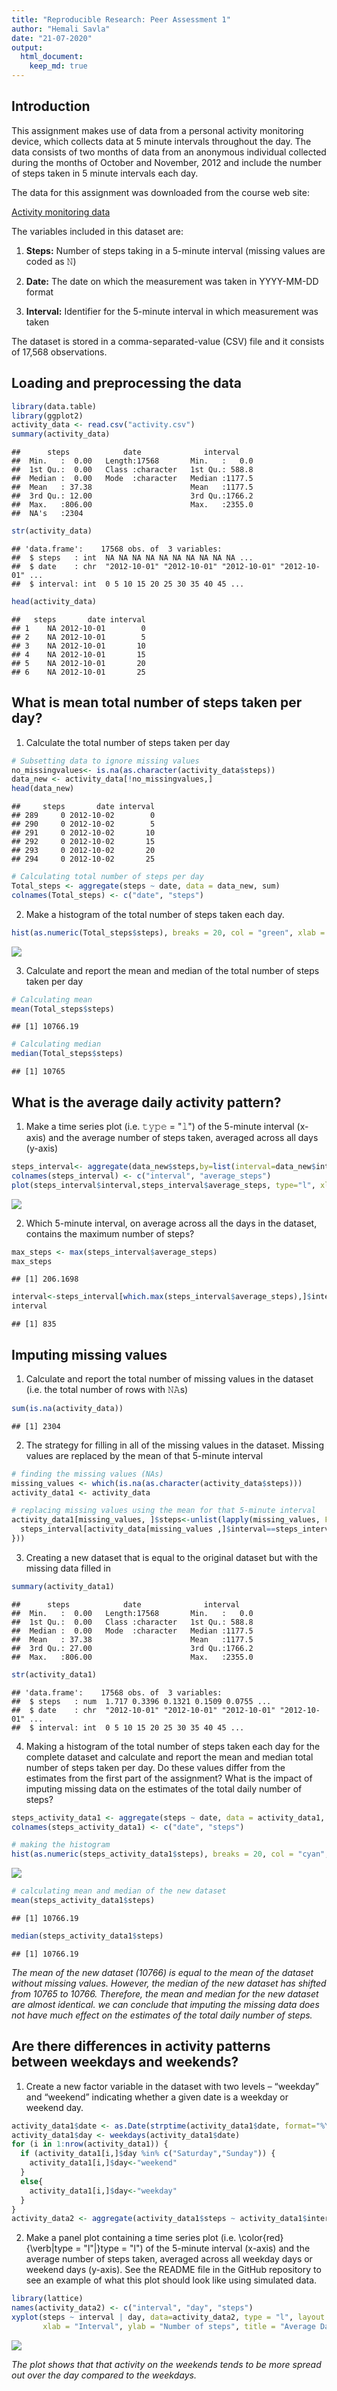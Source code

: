 ```yaml
---
title: "Reproducible Research: Peer Assessment 1"
author: "Hemali Savla"
date: "21-07-2020"
output: 
  html_document:
    keep_md: true
---
```


## Introduction

This assignment makes use of data from a personal activity monitoring device, which collects data at 5 minute intervals throughout the day. The data consists of two months of data from an anonymous individual collected during the months of October and November, 2012 and include the number of steps taken in 5 minute intervals each day.

The data for this assignment was downloaded from the course web site:
  
[Activity monitoring data](https://d396qusza40orc.cloudfront.net/repdata%2Fdata%2Factivity.zip) 

The variables included in this dataset are:
  
  1. **Steps:** Number of steps taking in a 5-minute interval (missing values are coded as 𝙽)
  
  2. **Date:** The date on which the measurement was taken in YYYY-MM-DD format
  
  3. **Interval:** Identifier for the 5-minute interval in which measurement was taken

The dataset is stored in a comma-separated-value (CSV) file and it consists of 17,568 observations. 
  
  
## Loading and preprocessing the data


```r
library(data.table)
library(ggplot2)
activity_data <- read.csv("activity.csv")
summary(activity_data)
```

```
##      steps            date              interval     
##  Min.   :  0.00   Length:17568       Min.   :   0.0  
##  1st Qu.:  0.00   Class :character   1st Qu.: 588.8  
##  Median :  0.00   Mode  :character   Median :1177.5  
##  Mean   : 37.38                      Mean   :1177.5  
##  3rd Qu.: 12.00                      3rd Qu.:1766.2  
##  Max.   :806.00                      Max.   :2355.0  
##  NA's   :2304
```

```r
str(activity_data)
```

```
## 'data.frame':	17568 obs. of  3 variables:
##  $ steps   : int  NA NA NA NA NA NA NA NA NA NA ...
##  $ date    : chr  "2012-10-01" "2012-10-01" "2012-10-01" "2012-10-01" ...
##  $ interval: int  0 5 10 15 20 25 30 35 40 45 ...
```

```r
head(activity_data)
```

```
##   steps       date interval
## 1    NA 2012-10-01        0
## 2    NA 2012-10-01        5
## 3    NA 2012-10-01       10
## 4    NA 2012-10-01       15
## 5    NA 2012-10-01       20
## 6    NA 2012-10-01       25
```


## What is mean total number of steps taken per day?

1. Calculate the total number of steps taken per day


```r
# Subsetting data to ignore missing values
no_missingvalues<- is.na(as.character(activity_data$steps))
data_new <- activity_data[!no_missingvalues,]
head(data_new)
```

```
##     steps       date interval
## 289     0 2012-10-02        0
## 290     0 2012-10-02        5
## 291     0 2012-10-02       10
## 292     0 2012-10-02       15
## 293     0 2012-10-02       20
## 294     0 2012-10-02       25
```

```r
# Calculating total number of steps per day
Total_steps <- aggregate(steps ~ date, data = data_new, sum)
colnames(Total_steps) <- c("date", "steps")
```

2. Make a histogram of the total number of steps taken each day. 


```r
hist(as.numeric(Total_steps$steps), breaks = 20, col = "green", xlab = "Number of Steps", main= "Total number of steps taken each day")
```

![](PA1_template_files/figure-html/unnamed-chunk-3-1.png)<!-- -->

3. Calculate and report the mean and median of the total number of steps taken per day

```r
# Calculating mean
mean(Total_steps$steps)
```

```
## [1] 10766.19
```

```r
# Calculating median
median(Total_steps$steps)
```

```
## [1] 10765
```


## What is the average daily activity pattern?

1. Make a time series plot (i.e. 𝚝𝚢𝚙𝚎 = "𝚕") of the 5-minute interval (x-axis) and the average number of steps taken, averaged across all days (y-axis)


```r
steps_interval<- aggregate(data_new$steps,by=list(interval=data_new$interval), FUN=mean)
colnames(steps_interval) <- c("interval", "average_steps")
plot(steps_interval$interval,steps_interval$average_steps, type="l", xlab = "Interval", ylab = "Average Number of Steps", main = "Average Daily Activity Pattern",  col ="violet")
```

![](PA1_template_files/figure-html/unnamed-chunk-5-1.png)<!-- -->

2. Which 5-minute interval, on average across all the days in the dataset, contains the maximum number of steps?
  

```r
max_steps <- max(steps_interval$average_steps)
max_steps
```

```
## [1] 206.1698
```

```r
interval<-steps_interval[which.max(steps_interval$average_steps),]$interval
interval
```

```
## [1] 835
```


## Imputing missing values

1. Calculate and report the total number of missing values in the dataset (i.e. the total number of rows with 𝙽𝙰s)


```r
sum(is.na(activity_data))
```

```
## [1] 2304
```

2. The strategy for filling in all of the missing values in the dataset. Missing values are replaced by the mean of that 5-minute interval


```r
# finding the missing values (NAs)
missing_values <- which(is.na(as.character(activity_data$steps)))
activity_data1 <- activity_data

# replacing missing values using the mean for that 5-minute interval
activity_data1[missing_values, ]$steps<-unlist(lapply(missing_values, FUN=function(missing_values){
  steps_interval[activity_data[missing_values ,]$interval==steps_interval$interval,]$average_steps
}))
```

3. Creating a new dataset that is equal to the original dataset but with the missing data filled in


```r
summary(activity_data1)
```

```
##      steps            date              interval     
##  Min.   :  0.00   Length:17568       Min.   :   0.0  
##  1st Qu.:  0.00   Class :character   1st Qu.: 588.8  
##  Median :  0.00   Mode  :character   Median :1177.5  
##  Mean   : 37.38                      Mean   :1177.5  
##  3rd Qu.: 27.00                      3rd Qu.:1766.2  
##  Max.   :806.00                      Max.   :2355.0
```

```r
str(activity_data1)
```

```
## 'data.frame':	17568 obs. of  3 variables:
##  $ steps   : num  1.717 0.3396 0.1321 0.1509 0.0755 ...
##  $ date    : chr  "2012-10-01" "2012-10-01" "2012-10-01" "2012-10-01" ...
##  $ interval: int  0 5 10 15 20 25 30 35 40 45 ...
```

4. Making a histogram of the total number of steps taken each day for the complete dataset and calculate and report the mean and median total number of steps taken per day. Do these values differ from the estimates from the first part of the assignment? What is the impact of imputing missing data on the estimates of the total daily number of steps?


```r
steps_activity_data1 <- aggregate(steps ~ date, data = activity_data1, sum)
colnames(steps_activity_data1) <- c("date", "steps")

# making the histogram
hist(as.numeric(steps_activity_data1$steps), breaks = 20, col = "cyan", xlab = "Number of Steps", main= "Total number of steps taken each day for new dataset")
```

![](PA1_template_files/figure-html/unnamed-chunk-10-1.png)<!-- -->

```r
# calculating mean and median of the new dataset
mean(steps_activity_data1$steps)
```

```
## [1] 10766.19
```

```r
median(steps_activity_data1$steps)
```

```
## [1] 10766.19
```

*The mean of the new dataset (10766) is equal to the mean of the dataset without missing values. However, the median of the new dataset has shifted from 10765 to 10766. Therefore, the mean and median for the new dataset are almost identical. we can conclude that imputing the missing data does not have much effect on the estimates of the total daily number of steps.*

## Are there differences in activity patterns between weekdays and weekends?

1. Create a new factor variable in the dataset with two levels – “weekday” and “weekend” indicating whether a given date is a weekday or weekend day.


```r
activity_data1$date <- as.Date(strptime(activity_data1$date, format="%Y-%m-%d"))
activity_data1$day <- weekdays(activity_data1$date)
for (i in 1:nrow(activity_data1)) {
  if (activity_data1[i,]$day %in% c("Saturday","Sunday")) {
    activity_data1[i,]$day<-"weekend"
  }
  else{
    activity_data1[i,]$day<-"weekday"
  }
}
activity_data2 <- aggregate(activity_data1$steps ~ activity_data1$interval + activity_data1$day, activity_data1, mean)
```

2. Make a panel plot containing a time series plot (i.e. \color{red}{\verb|type = "l"|}type = "l") of the 5-minute interval (x-axis) and the average number of steps taken, averaged across all weekday days or weekend days (y-axis). See the README file in the GitHub repository to see an example of what this plot should look like using simulated data.


```r
library(lattice)
names(activity_data2) <- c("interval", "day", "steps")
xyplot(steps ~ interval | day, data=activity_data2, type = "l", layout = c(1, 2), 
       xlab = "Interval", ylab = "Number of steps", title = "Average Daily Steps by Weektype")
```

![](PA1_template_files/figure-html/unnamed-chunk-12-1.png)<!-- -->

*The plot shows that that activity on the weekends tends to be more spread out over the day compared to the weekdays.*
